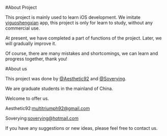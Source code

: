 #About Project

This project is mainly used to learn iOS development. We imitate [yiguoshengxian](http://www.yiguo.com/) app, this project is only for learn to study, without any commercial use. 

At present, we have completed a part of functions of the project. Later, we will gradually improve it.

Of course, there are many mistakes and shortcomings, we can learn and progress together, thank you!

#About us

This project was done by [@Aesthetic92](https://github.com/aesthetic92) and [@Soverying](https://github.com/Soverying).

We are graduate students in the mainland of China.

Welcome to offer us. 

Aesthetic92:[multitriumph92@gmail.com](mailto:multitriumph92@gmail.com)

Soverying:[soverying@hotmail.com](mailto:soverying@hotmail.com)

If you have any suggestions or new ideas, please feel free to contact us.